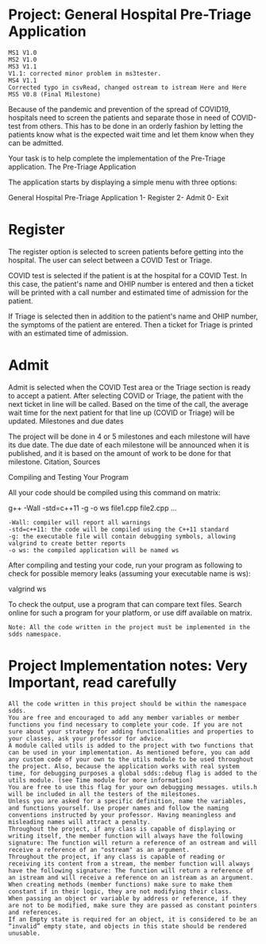 # Project: General Hospital Pre-Triage Application

    MS1 V1.0
    MS2 V1.0
    MS3 V1.1
    V1.1: corrected minor problem in ms3tester.
    MS4 V1.1
    Corrected typo in csvRead, changed ostream to istream Here and Here
    MS5 V0.8 (Final Milestone)

Because of the pandemic and prevention of the spread of COVID19, hospitals need to screen the patients and separate those in need of COVID-test from others. This has to be done in an orderly fashion by letting the patients know what is the expected wait time and let them know when they can be admitted.

Your task is to help complete the implementation of the Pre-Triage application.
The Pre-Triage Application

The application starts by displaying a simple menu with three options:

General Hospital Pre-Triage Application
1- Register
2- Admit
0- Exit
>

# Register

The register option is selected to screen patients before getting into the hospital. The user can select between a COVID Test or Triage.

COVID test is selected if the patient is at the hospital for a COVID Test. In this case, the patient's name and OHIP number is entered and then a ticket will be printed with a call number and estimated time of admission for the patient.

If Triage is selected then in addition to the patient's name and OHIP number, the symptoms of the patient are entered. Then a ticket for Triage is printed with an estimated time of admission.

# Admit

Admit is selected when the COVID Test area or the Triage section is ready to accept a patient. After selecting COVID or Triage, the patient with the next ticket in line will be called. Based on the time of the call, the average wait time for the next patient for that line up (COVID or Triage) will be updated.
Milestones and due dates

The project will be done in 4 or 5 milestones and each milestone will have its due date. The due date of each milestone will be announced when it is published, and it is based on the amount of work to be done for that milestone.
Citation, Sources

Compiling and Testing Your Program

All your code should be compiled using this command on matrix:

g++ -Wall -std=c++11 -g -o ws file1.cpp file2.cpp ...

    -Wall: compiler will report all warnings
    -std=c++11: the code will be compiled using the C++11 standard
    -g: the executable file will contain debugging symbols, allowing valgrind to create better reports
    -o ws: the compiled application will be named ws

After compiling and testing your code, run your program as following to check for possible memory leaks (assuming your executable name is ws):

valgrind ws

To check the output, use a program that can compare text files. Search online for such a program for your platform, or use diff available on matrix.

    Note: All the code written in the project must be implemented in the sdds namespace.

# Project Implementation notes: Very Important, read carefully

    All the code written in this project should be within the namespace sdds.
    You are free and encouraged to add any member variables or member functions you find necessary to complete your code. If you are not sure about your strategy for adding functionalities and properties to your classes, ask your professor for advice.
    A module called utils is added to the project with two functions that can be used in your implementation. As mentioned before, you can add any custom code of your own to the utils module to be used throughout the project. Also, because the application works with real system time, for debugging purposes a global sdds::debug flag is added to the utils module. (see Time module for more information)
    You are free to use this flag for your own debugging messages. utils.h will be included in all the testers of the milestones.
    Unless you are asked for a specific definition, name the variables, and functions yourself. Use proper names and follow the naming conventions instructed by your professor. Having meaningless and misleading names will attract a penalty.
    Throughout the project, if any class is capable of displaying or writing itself, the member function will always have the following signature: The function will return a reference of an ostream and will receive a reference of an "ostream" as an argument.
    Throughout the project, if any class is capable of reading or receiving its content from a stream, the member function will always have the following signature: The function will return a reference of an istream and will receive a reference on an istream as an argument.
    When creating methods (member functions) make sure to make them constant if in their logic, they are not modifying their class.
    When passing an object or variable by address or reference, if they are not to be modified, make sure they are passed as constant pointers and references.
    If an Empty state is required for an object, it is considered to be an “invalid” empty state, and objects in this state should be rendered unusable.

